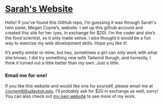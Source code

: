 # <a href="https://sarah-coyne.github.io">Sarah's Website</a>

Hello! If you’ve found this GitHub repo, I’m guessing it was through Sarah's twin sister, Megan Coyne’s, website. I set up this github account and created this site for her (yes, in exchange for $20). I’m the coder and she’s the food scientist, so it only made sense. I also thought it would be a fun way to exercise my web development skills. Hope you like it!  

It’s pretty similar to mine, but hey, sometimes a girl can only work with what she knows. I did try something new with Tailwind though, and honestly, I think it turned out a little better than my own. Just a little. 


### Email me for one!

If you like this website and would like one for yourself, please email me at coynem6@udayton.edu. I’ll probably ask for $20 in exchange as well, sorry! You can also check out <a href="https://megan-coyne.github.io">my own website</a> to see more of my work.
